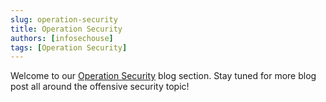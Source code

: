 ```yaml
---
slug: operation-security
title: Operation Security
authors: [infosechouse]
tags: [Operation Security]
---
```


Welcome to our [Operation Security](/docs/category/operation-security) blog section. 
Stay tuned for more blog post all around the offensive security topic!